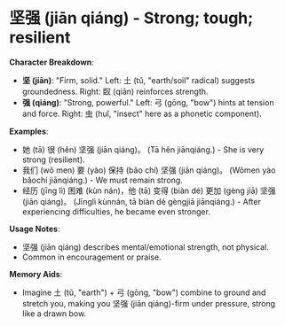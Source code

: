 # **坚强 (jiān qiáng) - Strong; tough; resilient**

**Character Breakdown**:  
- **坚 (jiān)**: "Firm, solid." Left: 土 (tǔ, "earth/soil" radical) suggests groundedness. Right: 臤 (qiān) reinforces strength.  
- **强 (qiáng)**: "Strong, powerful." Left: 弓 (gōng, "bow") hints at tension and force. Right: 虫 (huǐ, "insect" here as a phonetic component).

**Examples**:  
- 她 (tā) 很 (hěn) 坚强 (jiān qiáng)。 (Tā hěn jiānqiáng.) - She is very strong (resilient).  
- 我们 (wǒ men) 要 (yào) 保持 (bǎo chí) 坚强 (jiān qiáng)。 (Wǒmen yào bǎochí jiānqiáng.) - We must remain strong.  
- 经历 (jīng lì) 困难 (kùn nán)，他 (tā) 变得 (biàn dé) 更加 (gèng jiā) 坚强 (jiān qiáng)。 (Jīnglì kùnnán, tā biàn dé gèngjiā jiānqiáng.) - After experiencing difficulties, he became even stronger.

**Usage Notes**:  
- 坚强 (jiān qiáng) describes mental/emotional strength, not physical.  
- Common in encouragement or praise.

**Memory Aids**:  
- Imagine 土 (tǔ, "earth") + 弓 (gōng, "bow") combine to ground and stretch you, making you 坚强 (jiān qiáng)-firm under pressure, strong like a drawn bow.
